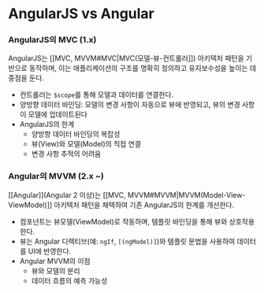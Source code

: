# AngularJS vs Angular
### AngularJS의 MVC (1.x)

AngularJS는 [[MVC, MVVM#MVC|MVC(모델-뷰-컨트롤러]]) 아키텍처 패턴을 기반으로 동작하며, 이는 애플리케이션의 구조를 명확히 정의하고 유지보수성을 높이는 데 중점을 둔다.

- 컨트롤러는 `$scope`를 통해 모델과 데이터를 연결한다.
- 양방향 데이터 바인딩: 모델의 변경 사항이 자동으로 뷰에 반영되고, 뷰의 변경 사항이 모델에 업데이트된다
- AngularJS의 한계
	- 양방향 데이터 바인딩의 복잡성
	- 뷰(View)와 모델(Model)의 직접 연결
	- 변경 사항 추적의 어려움

### Angular의 MVVM (2.x ~)

[[Angular]](Angular 2 이상)는 [[MVC, MVVM#MVVM|MVVM(Model-View-ViewModel)]] 아키텍처 패턴을 채택하여 기존 AngularJS의 한계를 개선한다.

- 컴포넌트는 뷰모델(ViewModel)로 작동하며, 템플릿 바인딩을 통해 뷰와 상호작용한다.
- 뷰는 Angular 디렉티브(예: `ngIf`, `[(ngModel)]`)와 템플릿 문법을 사용하여 데이터를 UI에 반영한다.
- Angular MVVM의 이점
	- 뷰와 모델의 분리
	- 데이터 흐름의 예측 가능성